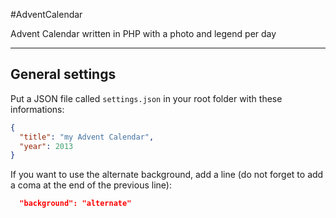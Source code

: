 #AdventCalendar

Advent Calendar written in PHP with a photo and legend per day


***

## General settings

Put a JSON file called `settings.json` in your root folder with these informations:

```json
{
  "title": "my Advent Calendar",
  "year": 2013
}
```


If you want to use the alternate background, add a line (do not forget to add a coma at the end of the  previous line):

```json
  "background": "alternate"
```

